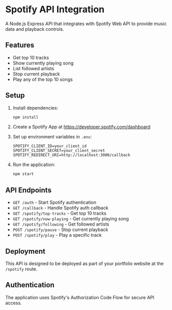 # Spotify API Integration

A Node.js Express API that integrates with Spotify Web API to provide music data and playback controls.

## Features

- Get top 10 tracks
- Show currently playing song
- List followed artists
- Stop current playback
- Play any of the top 10 songs

## Setup

1. Install dependencies:

   ```bash
   npm install
   ```

2. Create a Spotify App at https://developer.spotify.com/dashboard

3. Set up environment variables in `.env`:

   ```
   SPOTIFY_CLIENT_ID=your_client_id
   SPOTIFY_CLIENT_SECRET=your_client_secret
   SPOTIFY_REDIRECT_URI=http://localhost:3000/callback
   ```

4. Run the application:
   ```bash
   npm start
   ```

## API Endpoints

- `GET /auth` - Start Spotify authentication
- `GET /callback` - Handle Spotify auth callback
- `GET /spotify/top-tracks` - Get top 10 tracks
- `GET /spotify/now-playing` - Get currently playing song
- `GET /spotify/following` - Get followed artists
- `POST /spotify/pause` - Stop current playback
- `POST /spotify/play` - Play a specific track

## Deployment

This API is designed to be deployed as part of your portfolio website at the `/spotify` route.

## Authentication

The application uses Spotify's Authorization Code Flow for secure API access.
